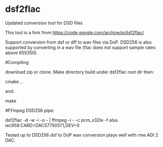 # dsf2flac
Updated conversion tool for DSD files

This tool is a fork from https://code.google.com/archive/p/dsf2flac/

Support conversion from dsf or dff to wav files via DoP. DSD256 is also supported by converting in a wav file (flac does not support sample rates above 655350).

#Compiling

download zip or clone. Make directory build under dsf2flac root dir then:

cmake ..

and:

make

#FFmpeg DSD256 pipe:

dsf2flac -d -w -i <pathtofile> -o -  | ffmpeg -i - -c pcm_s32le -f alsa iec958:CARD=DAC57750571,DEV=0

Tested up to DSD256 dsf to DoP wav conversion plays well with rme ADI 2 DAC.
